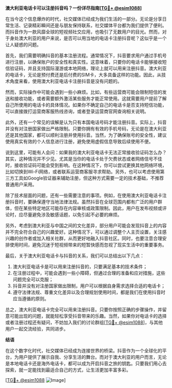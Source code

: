 **澳大利亚电话卡可以注册抖音吗？一份详尽指南[[TG💪+ @esim1088](https://t.me/s/esim1088)]**

在当今这个信息爆炸的时代，社交媒体已经成为我们生活的一部分。无论是分享日常生活、记录精彩瞬间还是与朋友保持联系，社交媒体平台都为我们提供了便利。而抖音作为一款风靡全球的短视频社交应用，也吸引了无数用户的目光。然而，对于身处澳大利亚的用户来说，是否可以用当地的电话卡注册抖音呢？这似乎是一个让人疑惑的问题。

首先，我们需要明确抖音的基本注册流程。通常情况下，抖音要求用户通过手机号进行注册，以确保账户的安全性和真实性。这意味着，只要你的电话卡能够接收短信验证码，并且支持国际漫游或本地网络，理论上就可以用来注册抖音。澳大利亚的电话卡，无论是预付费还是后付费的SIM卡，大多具备这样的功能。因此，从技术角度来看，使用澳大利亚电话卡注册抖音是没有问题的。

然而，实际操作中可能会遇到一些小麻烦。比如，有些运营商可能会限制短信的发送和接收功能，或者需要额外激活某些服务才能正常使用。这就需要用户提前了解自己所使用的电话卡的具体情况。如果你不确定自己的电话卡是否支持短信功能，可以直接拨打运营商客服热线咨询，或者登录运营商官网查询相关说明。

此外，还有一个常见的误解是认为只有本国电话号码才能注册抖音。实际上，抖音并没有对注册国家做出严格限制。只要你拥有有效的手机号码，无论是在澳大利亚还是其他国家，都可以顺利注册并使用抖音。当然，为了确保账号的安全性，建议使用真实有效的个人信息进行注册，避免使用虚假信息导致后续使用不便。

说到这里，可能有人会问：如果我的澳大利亚电话卡无法正常接收验证码怎么办？其实，这种情况并不少见。尤其是当你的电话卡处于欠费状态或者网络信号不佳时，接收验证码可能会受到影响。在这种情况下，你可以尝试更换其他网络环境，比如切换到Wi-Fi网络，或者联系运营商客服寻求帮助。另外，也可以考虑使用第三方工具如Google验证器来辅助注册，但这种方式需要一定的技术基础，不推荐普通用户采用。

除了技术层面的问题，还有一些需要注意的事项。例如，在使用澳大利亚电话卡注册抖音时，要确保遵守当地法律法规。虽然抖音在全球范围内都有广泛的用户群体，但在某些特定地区可能存在内容审核或政策限制。因此，用户在发布视频或评论时，应尽量避免涉及敏感话题，以免引起不必要的麻烦。

另外，考虑到澳大利亚与中国之间的文化差异，部分用户可能会发现抖音上的内容并不完全符合自己的兴趣爱好。这种情况下，可以通过调整个人主页设置，关注感兴趣的创作者或加入相关社群，从而更好地融入抖音社区。同时，也要注意合理安排使用时间，避免沉迷于短视频带来的短暂快感而忽视了现实生活中的重要事务。

最后，关于澳大利亚电话卡与抖音的关系，我们可以总结出以下几点：
1. 澳大利亚电话卡是可以用来注册抖音的，只要满足基本的技术条件；
2. 在注册过程中，可能会遇到一些小障碍，但通过合理的准备和应对措施，这些问题完全可以克服；
3. 抖音并没有对注册国家做出限制，用户可以根据自身需求选择合适的电话卡；
4. 遵守法律法规、尊重文化差异以及合理规划使用时间，都是我们在使用抖音时应当遵循的原则。

总之，澳大利亚电话卡完全可以用来注册抖音。只要你按照正确的步骤操作，并留意可能出现的问题，就能轻松享受抖音带来的乐趣。当然，如果你对电话卡的选择或者注册过程还有疑问，不妨加入我们的讨论群组[[TG💪+ @esim1088](https://t.me/s/esim1088)]，与其他用户一起交流经验，共同进步。

**结语**

在这个数字化时代，社交媒体已经成为连接世界的桥梁。抖音作为一个全球化的平台，为用户提供了展示自我、分享生活的舞台。而对于澳大利亚的用户而言，无论是本地电话卡还是海外电话卡，都可以成为开启抖音之旅的钥匙。只要我们用心去探索，就一定能找到最适合自己的方式，让生活更加丰富多彩。

[[TG💪+ @esim1088](https://t.me/s/esim1088) ![Image](https://i.postimg.cc/4NQfJmqS/Snipaste-2025-05-13-00-14-12.png)]